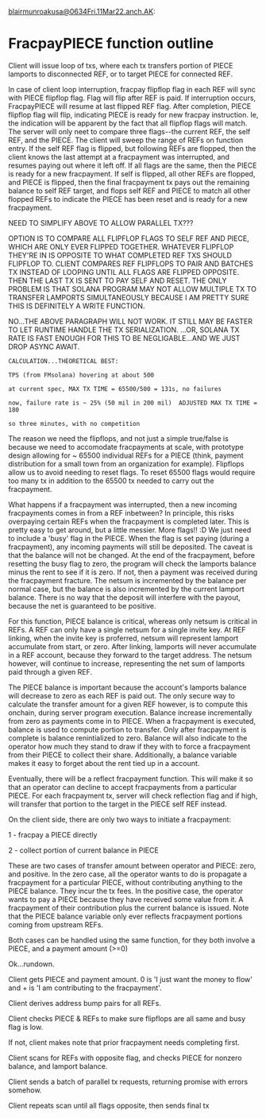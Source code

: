 blairmunroakusa@0634Fri.11Mar22.anch.AK:

# FracpayPIECE function outline

Client will issue loop of txs, where each tx transfers portion of PIECE lamports to disconnected REF, or to target PIECE for connected REF.

In case of client loop interruption, fracpay flipflop flag in each REF will sync with PIECE flipflop flag. Flag will flip after REF is paid. If interruption occurs, FracpayPIECE will resume at last flipped REF flag. After completion, PIECE flipflop flag will flip, indicating PIECE is ready for new fracpay instruction. Ie, the indication will be apparent by the fact that all flipflop flags will match. The server will only neet to compare three flags--the current REF, the self REF, and the PIECE. The client will sweep the range of REFs on function entry. If the self REF flag is flipped, but following REFs are flopped, then the client knows the last attempt at a fracpayment was interrupted, and resumes paying out where it left off. If all flags are the same, then the PIECE is ready for a new fracpayment. If self is flipped, all other REFs are flopped, and PIECE is flipped, then the final fracpayment tx pays out the remaining balance to self REF target, and flops self REF and PIECE to match all other flopped REFs to indicate the PIECE has been reset and is ready for a new fracpayment.

NEED TO SIMPLIFY ABOVE TO ALLOW PARALLEL TX???

OPTION IS TO COMPARE ALL FLIPFLOP FLAGS TO SELF REF AND PIECE, WHICH ARE ONLY EVER FLIPPED TOGETHER. WHATEVER FLIPFLOP THEY'RE IN IS OPPOSITE TO WHAT COMPLETED REF TXS SHOULD FLIPFLOP TO. CLIENT COMPARES REF FLIPFLOPS TO PAIR AND BATCHES TX INSTEAD OF LOOPING UNTIL ALL FLAGS ARE FLIPPED OPPOSITE. THEN THE LAST TX IS SENT TO PAY SELF AND RESET. THE ONLY PROBLEM IS THAT SOLANA PROGRAM MAY NOT ALLOW MULTIPLE TX TO TRANSFER LAMPORTS SIMULTANEOUSLY BECAUSE I AM PRETTY SURE THIS IS DEFINITELY A WRITE FUNCTION. 

NO...THE ABOVE PARAGRAPH WILL NOT WORK. IT STILL MAY BE FASTER TO LET RUNTIME HANDLE THE TX SERIALIZATION. ...OR, SOLANA TX RATE IS FAST ENOUGH FOR THIS TO BE NEGLIGABLE...AND WE JUST DROP ASYNC AWAIT.

```
CALCULATION...THEORETICAL BEST:

TPS (from FMsolana) hovering at about 500

at current spec, MAX TX TIME = 65500/500 = 131s, no failures

now, failure rate is ~ 25% (50 mil in 200 mil)  ADJUSTED MAX TX TIME = 180

so three minutes, with no competition
```


The reason we need the flipflops, and not just a simple true/false is because we need to accomodate fracpayments at scale, with prototype design allowing for ~ 65500 individual REFs for a PIECE (think, payment distribution for a small town from an organization for example). Flipflops allow us to avoid needing to reset flags. To reset 65500 flags would require too many tx in addition to the 65500 tx needed to carry out the fracpayment.

What happens if a fracpayment was interrupted, then a new incoming fracpayments comes in from a REF inbetween? In principle, this risks overpaying certain REFs when the fracpayment is completed later. This is pretty easy to get around, but a little messier. More flags!! :D We just need to include a 'busy' flag in the PIECE. When the flag is set paying (during a fracpayment), any incoming payments will still be deposited. The caveat is that the balance will not be changed. At the end of the fracpayment, before resetting the busy flag to zero, the program will check the lamports balance minus the rent to see if it is zero. If not, then a payment was received during the fracpayment fracture. The netsum is incremented by the balance per normal case, but the balance is also incremented by the current lamport balance. There is no way that the deposit will interfere with the payout, because the net is guaranteed to be positive.

For this function, PIECE balance is critical, whereas only netsum is critical in REFs. A REF can only have a single netsum for a single invite key. At REF linking, when the invite key is proferred, netsum will represent lamport accumulate from start, or zero. After linking, lamports will never accumulate in a REF account, because they forward to the target address. The netsum however, will continue to increase, representing the net sum of lamports paid through a given REF.

The PIECE balance is important because the account's lamports balance will decrease to zero as each REF is paid out. The only secure way to calculate the transfer amount for a given REF however, is to compute this onchain, during server program execution. Balance increase incrementally from zero as payments come in to PIECE. When a fracpayment is executed, balance is used to compute portion to transfer. Only after fracpayment is complete is balance renintialized to zero. Balance will also indicate to the operator how much they stand to draw if they with to force a fracpayment from their PIECE to collect their share. Additionally, a balance variable makes it easy to forget about the rent tied up in a account.

Eventually, there will be a reflect fracpayment function. This will make it so that an operator can decline to accept fracpayments from a particular PIECE. For each fracpayment tx, server will check reflection flag and if high, will transfer that portion to the target in the PIECE self REF instead.

On the client side, there are only two ways to initiate a fracpayment:

1 - fracpay a PIECE directly

2 - collect portion of current balance in PIECE

These are two cases of transfer amount between operator and PIECE: zero, and positive. In the zero case, all the operator wants to do is propagate a fracpayment for a particular PIECE, without contributing anything to the PIECE balance. They incur the tx fees. In the positive case, the operator wants to pay a PIECE because they have received some value from it. A fracpayment of their contribution plus the current balance is issued. Note that the PIECE balance variable only ever reflects fracpayment portions coming from upstream REFs.

Both cases can be handled using the same function, for they both involve a PIECE, and a payment amount (>=0)

Ok...rundown.

Client gets PIECE and payment amount. 0 is 'I just want the money to flow' and + is 'I am contributing to the fracpayment'.

Client derives address bump pairs for all REFs.

Client checks PIECE & REFs to make sure flipflops are all same and busy flag is low.

If not, client makes note that prior fracpayment needs completing first.

Client scans for REFs with opposite flag, and checks PIECE for nonzero balance, and lamport balance.

Client sends a batch of parallel tx requests, returning promise with errors somehow.

Client repeats scan until all flags opposite, then sends final tx 


